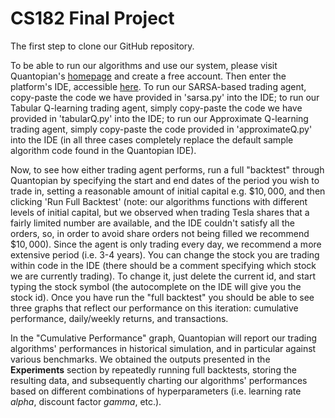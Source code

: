 # CS182 Final Project
The first step to clone our GitHub repository.

To be able to run our algorithms and use our system, please visit Quantopian's [homepage](https://www.quantopian.com/home) and create a free account. Then enter the platform's IDE, accessible [here](https://www.quantopian.com/algorithms/5a248b7cfd539e0016412be1). To run our SARSA-based trading agent, copy-paste the code we have provided in 'sarsa.py' into the IDE; to run our Tabular Q-learning trading agent, simply copy-paste the code we have provided in 'tabularQ.py' into the IDE; to run our Approximate Q-learning trading agent, simply copy-paste the code provided in 'approximateQ.py' into the IDE (in all three cases completely replace the default sample algorithm code found in the Quantopian IDE). 

Now, to see how either trading agent performs, run a full "backtest" through Quantopian by specifying the start and end dates of the period you wish to trade in, setting a reasonable amount of initial capital e.g. $\$10,000$, and then clicking 'Run Full Backtest' (note: our algorithms functions with different levels of initial capital, but we observed when trading Tesla shares that a fairly limited number are available, and the IDE couldn't satisfy all the orders, so, in order to avoid share orders not being filled we recommend $\$10,000$). Since the agent is only trading every day, we recommend a more extensive period (i.e. 3-4 years). You can change the stock you are trading within code in the IDE (there should be a comment specifying which stock we are currently trading). To change it, just delete the current id, and start typing the stock symbol (the autocomplete on the IDE will give you the stock id). Once you have run the "full backtest" you should be able to see three graphs that reflect our performance on this iteration: cumulative performance, daily/weekly returns, and transactions.  

In the "Cumulative Performance" graph, Quantopian will report our trading algorithms' performances in historical simulation, and in particular against various benchmarks. We obtained the outputs presented in the **Experiments** section by repeatedly running full backtests, storing the resulting data, and subsequently charting our algorithms' performances based on different combinations of hyperparameters (i.e. learning rate *alpha*, discount factor *gamma*, etc.).